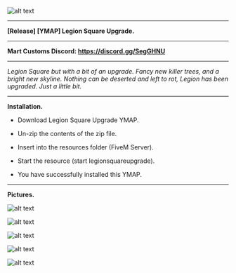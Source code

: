 ![alt text](https://forum.cfx.re/uploads/default/original/4X/4/7/b/47be802605415b7db91298a92cb9be2a92305608.png "Banner")

---

**[Release] [YMAP] Legion Square Upgrade.**

---

**Mart Customs Discord: https://discord.gg/SegGHNU**

---

*Legion Square but with a bit of an upgrade. Fancy new killer trees, and a bright new skyline. Nothing can be deserted and left to rot, Legion has been upgraded. Just a little bit.*

---

**Installation.**

* Download Legion Square Upgrade YMAP.

* Un-zip the contents of the zip file.

* Insert into the resources folder (FiveM Server).

* Start the resource (start legionsquareupgrade).

* You have successfully installed this YMAP.

---

**Pictures.**

![alt text](https://forum.cfx.re/uploads/default/original/4X/7/5/4/75470270f546b20fd8b6b7b171e2177605b15fb5.jpeg "1")

![alt text](https://forum.cfx.re/uploads/default/original/4X/7/1/2/7121b8036d2aa30b1017eb2d6f5b1bd82b1250f2.jpeg "2")

![alt text](https://forum.cfx.re/uploads/default/original/4X/0/8/d/08d11184e5bd04250fa894bfbae408b42eab1fd4.jpeg "3")

![alt text](https://forum.cfx.re/uploads/default/original/4X/e/5/2/e522522c484ed878ff8251b3ac3b686a9dae3ed9.jpeg "4")

![alt text](https://forum.cfx.re/uploads/default/original/4X/1/3/a/13a3d30af32e49dc6cb42631ade2493fd97fb515.jpeg "5")
